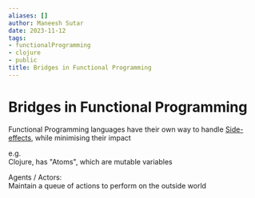 ```yaml
---
aliases: []
author: Maneesh Sutar
date: 2023-11-12
tags:
- functionalProgramming
- clojure
- public
title: Bridges in Functional Programming
---
```


# Bridges in Functional Programming

Functional Programming languages have their own way to handle [Side-effects](side_effects.md), while minimising their impact

e.g.  
Clojure, has "Atoms", which are mutable variables

Agents / Actors:  
Maintain a queue of actions to perform on the outside world
